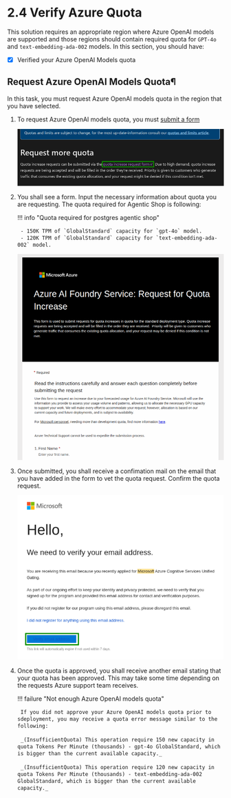 # 2.4 Verify Azure Quota

This solution requires an appropriate region where Azure OpenAI models are supported and those regions should contain required quota for `GPT-4o` and `text-embedding-ada-002` models. In this section, you should have:

- [X] Verified your Azure OpenAI Models quota

## Request Azure OpenAI Models Quota¶

In this task, you must request Azure OpenAI models quota in the region that you have selected.

1. To request Azure OpenAI models quota, you must [submit a form](https://learn.microsoft.com/en-us/azure/ai-services/openai/how-to/quota?tabs=rest#request-more-quota)

    ![quota-request](../img/request-quota.png)

2. You shall see a form. Input the necessary information about quota you are requesting. The quota required for Agentic Shop is following:

    !!! info "Quota required for postgres agentic shop" 

        - 150K TPM of `GlobalStandard` capacity for `gpt-4o` model.
        - 120K TPM of `GlobalStandard` capacity for `text-embedding-ada-002` model.

    ![quota-form](../img/quota-form.png)

3. Once submitted, you shall receive a confimation mail on the email that you have added in the form to vet the quota request. Confirm the quota request.

    ![vet-mail](../img/vet-mail.png)

4. Once the quota is approved, you shall receive another email stating that your quota has been approved. This may take some time depending on the requests Azure support team receives. 

    !!! failure "Not enough Azure OpenAI models quota"

        If you did not approve your Azure OpenAI models quota prior to sdeployment, you may receive a quota error message similar to the following:

        _(InsufficientQuota) This operation require 150 new capacity in quota Tokens Per Minute (thousands) - gpt-4o GlobalStandard, which is bigger than the current available capacity._
        
	    _(InsufficientQuota) This operation require 120 new capacity in quota Tokens Per Minute (thousands) - text-embedding-ada-002 GlobalStandard, which is bigger than the current available capacity._